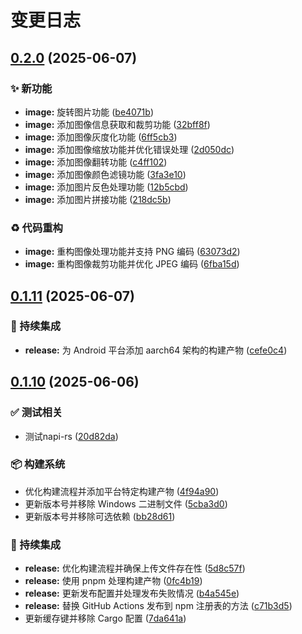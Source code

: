 # 变更日志

## [0.2.0](https://github.com/CandriaJS/image-tool/compare/v0.1.11...v0.2.0) (2025-06-07)


### ✨ 新功能

* **image:** 旋转图片功能 ([be4071b](https://github.com/CandriaJS/image-tool/commit/be4071bebedefc2e5917b7c4065cef7635188943))
* **image:** 添加图像信息获取和裁剪功能 ([32bff8f](https://github.com/CandriaJS/image-tool/commit/32bff8f41ef0c7ed1d1022ec5ed04e5850f25ead))
* **image:** 添加图像灰度化功能 ([6ff5cb3](https://github.com/CandriaJS/image-tool/commit/6ff5cb3e73d39bc0e2c5d96c7923ed85d28f7e06))
* **image:** 添加图像缩放功能并优化错误处理 ([2d050dc](https://github.com/CandriaJS/image-tool/commit/2d050dce6b5d6a9295fe4b934cf003767387f2ef))
* **image:** 添加图像翻转功能 ([c4ff102](https://github.com/CandriaJS/image-tool/commit/c4ff1025b118af0bbc0d65f8fc757d4da3687132))
* **image:** 添加图像颜色滤镜功能 ([3fa3e10](https://github.com/CandriaJS/image-tool/commit/3fa3e106ecca7476656d61e186b1fdfc895728ff))
* **image:** 添加图片反色处理功能 ([12b5cbd](https://github.com/CandriaJS/image-tool/commit/12b5cbd7b0be7b30b9baa54a405d795cc7c996c8))
* **image:** 添加图片拼接功能 ([218dc5b](https://github.com/CandriaJS/image-tool/commit/218dc5bce74c605a27f4215f3970789c11bd52c1))


### ♻️ 代码重构

* **image:** 重构图像处理功能并支持 PNG 编码 ([63073d2](https://github.com/CandriaJS/image-tool/commit/63073d2cf30d287d7f2470dd7a2a751fc3fa2e98))
* **image:** 重构图像裁剪功能并优化 JPEG 编码 ([6fba15d](https://github.com/CandriaJS/image-tool/commit/6fba15d76f4aa540379b43f470e8bcf8a8b2f0c8))

## [0.1.11](https://github.com/CandriaJS/image-tool/compare/v0.1.10...v0.1.11) (2025-06-07)


### 🎡 持续集成

* **release:** 为 Android 平台添加 aarch64 架构的构建产物 ([cefe0c4](https://github.com/CandriaJS/image-tool/commit/cefe0c4aa95aba99db8fac6041f682189e40467a))

## [0.1.10](https://github.com/CandriaJS/image-tool/compare/v0.1.9...v0.1.10) (2025-06-06)

### ✅ 测试相关

* 测试napi-rs ([20d82da](https://github.com/CandriaJS/image-tool/commit/20d82da9651ec848c8f31c7045478ee64a3c1a16))


### 📦️ 构建系统

* 优化构建流程并添加平台特定构建产物 ([4f94a90](https://github.com/CandriaJS/image-tool/commit/4f94a90f80651f1a23dbdbc43c1ac27f67ee3913))
* 更新版本号并移除 Windows 二进制文件 ([5cba3d0](https://github.com/CandriaJS/image-tool/commit/5cba3d09a8829baa352d73752638f80af415f455))
* 更新版本号并移除可选依赖 ([bb28d61](https://github.com/CandriaJS/image-tool/commit/bb28d617e82cbed9cdab9f69c1219821d5696cf2))


### 🎡 持续集成

* **release:** 优化构建流程并确保上传文件存在性 ([5d8c57f](https://github.com/CandriaJS/image-tool/commit/5d8c57f8bc6140db31cdc1f72d64659202150059))
* **release:** 使用 pnpm 处理构建产物 ([0fc4b19](https://github.com/CandriaJS/image-tool/commit/0fc4b19b337057322504ef7e058a61883a00dc0a))
* **release:** 更新发布配置并处理发布失败情况 ([b4a545e](https://github.com/CandriaJS/image-tool/commit/b4a545e7f74b4ed6d60199e937a5a99ac2b03624))
* **release:** 替换 GitHub Actions 发布到 npm 注册表的方法 ([c71b3d5](https://github.com/CandriaJS/image-tool/commit/c71b3d53f00dcdfbb46ac6e710d46330e5857389))
* 更新缓存键并移除 Cargo 配置 ([7da641a](https://github.com/CandriaJS/image-tool/commit/7da641a2731b837800adb70353096a361b26c438))
